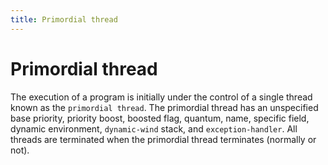 ```yaml
---
title: Primordial thread
---
```


# Primordial thread

The execution of a program is initially under the control of a single thread
known as the `primordial thread`. The primordial thread has an unspecified base
priority, priority boost, boosted flag, quantum, name, specific field, dynamic
environment, `dynamic-wind` stack, and `exception-handler`. All threads are
terminated when the primordial thread terminates (normally or not).

